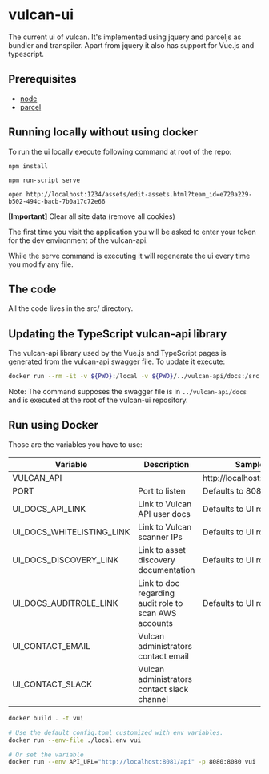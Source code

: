 # vulcan-ui
The current ui of vulcan.
It's implemented using jquery and parceljs as bundler and transpiler.
Apart from jquery it also has support for Vue.js and typescript.

 ## Prerequisites

   - [node](https://nodejs.org/en/)
   - [parcel](https://parceljs.org/getting_started.html)

## Running locally without using docker

To run the ui locally execute following command at root of the repo:

```
npm install

npm run-script serve

open http://localhost:1234/assets/edit-assets.html?team_id=e720a229-b502-494c-bacb-7b0a17c72e66

```

**[Important]** Clear all site data (remove all cookies)

The first time you visit the application you will be asked to enter your token
for the dev environment of the vulcan-api.

While the serve command is executing it will regenerate the ui every time you modify any file.

## The code

 All the code lives in the src/ directory.

## Updating the TypeScript vulcan-api library

The vulcan-api library used by the Vue.js and TypeScript pages is generated from
the vulcan-api swagger file.
To update it execute:

```sh
docker run --rm -it -v ${PWD}:/local -v ${PWD}/../vulcan-api/docs:/src openapitools/openapi-generator-cli generate -i /src/swagger.json -g typescript-fetch -o /local/src/services/vulcan-api
```

Note:
The command supposes the swagger file is in ```../vulcan-api/docs``` and is executed at the root of the vulcan-ui repository.

## Run using Docker

 Those are the variables you have to use:

|Variable|Description|Sample|
|---|---|---|
|VULCAN_API||http://localhost:8081/api|
|PORT|Port to listen|Defaults to 8080|
|UI_DOCS_API_LINK|Link to Vulcan API user docs|Defaults to UI root page|
|UI_DOCS_WHITELISTING_LINK|Link to Vulcan scanner IPs|Defaults to UI root page|
|UI_DOCS_DISCOVERY_LINK|Link to asset discovery documentation|Defaults to UI root page|
|UI_DOCS_AUDITROLE_LINK|Link to doc regarding audit role to scan AWS accounts|Defaults to UI root page|
|UI_CONTACT_EMAIL|Vulcan administrators contact email||
|UI_CONTACT_SLACK|Vulcan administrators contact slack channel||

```bash
docker build . -t vui

# Use the default config.toml customized with env variables.
docker run --env-file ./local.env vui

# Or set the variable
docker run --env API_URL="http://localhost:8081/api" -p 8080:8080 vui
```
